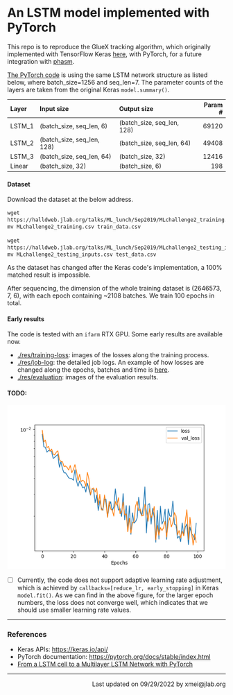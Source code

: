 # An LSTM model implemented with PyTorch

This repo is to reproduce the GlueX tracking algorithm, which originally implemented with
 TensorFlow Keras [here](http://localhost:8888/notebooks/GlueX_LSTM_Simpliefied_Pytorch.ipynb),
 with PyTorch, for a future integration with [phasm](https://github.com/nathanwbrei/phasm).

[The PyTorch code]() is using the same LSTM network structure as listed below,
 where batch_size=1256 and seq_len=7.
The parameter counts of the layers are taken from the original Keras `model.summary()`.

| Layer   | Input size                 | Output size                  | Param # |
|:--------|:---------------------------|:-----------------------------|--------:|
| LSTM_1  | (batch_size, seq_len, 6)   | (batch_size, seq_len, 128)   |   69120 | 
| LSTM_2  | (batch_size, seq_len, 128) | (batch_size, seq_len, 64)    |   49408 |  
| LSTM_3  | (batch_size, seq_len, 64)  | (batch_size, 32)             |   12416 |
| Linear  | (batch_size, 32)           | (batch_size, 6)              |     198 |



#### Dataset
Download the dataset at the below address.

```commandline
wget https://halldweb.jlab.org/talks/ML_lunch/Sep2019/MLchallenge2_training.csv
mv MLchallenge2_training.csv train_data.csv

wget https://halldweb.jlab.org/talks/ML_lunch/Sep2019/MLchallenge2_testing_inputs.csv
mv MLchallenge2_testing_inputs.csv test_data.csv
```
As the dataset has changed after the Keras code's implementation, a 100%
 matched result is impossible.

After sequencing, the dimension of the whole training dataset is (2646573, 7, 6), with
 each epoch containing ~2108 batches. We train 100 epochs in total.

#### Early results
The code is tested with an `ifarm` RTX GPU. Some early results are available now.
- [./res/training-loss](./res/training-loss): images of the losses along the training process.
- [./res/job-log](./res/job-log): the detailed job logs. An example of
 how losses are changed along the epochs, batches and time is [here](./res/job-log/lstm-farm-full.log).
- [./res/evaluation](./res/evaluation): images of the evaluation results.

#### TODO: 
![training-loss](./res/training-loss/train-loss-full.png)

- [ ] Currently, the code does not support adaptive learning rate adjustment, which is
 achieved by `callbacks=[reduce_lr, early_stopping]` in Keras `model.fit()`. As we can find
 in the above figure, for the larger epoch numbers, the loss does not converge well, which
 indicates that we should use smaller learning rate values.

---
### References
- Keras APIs: https://keras.io/api/
- PyTorch documentation: https://pytorch.org/docs/stable/index.html
- [From a LSTM cell to a Multilayer LSTM Network with PyTorch](https://towardsdatascience.com/from-a-lstm-cell-to-a-multilayer-lstm-network-with-pytorch-2899eb5696f3)


---
<div style="text-align: right"> Last updated on 09/29/2022 by xmei@jlab.org </div>